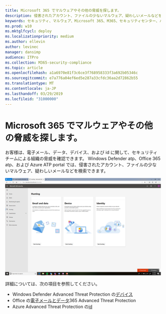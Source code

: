 ```yaml
---
title: Microsoft 365 でマルウェアやその他の脅威を探します。
description: 侵害されたアカウント、ファイルの少ないマルウェア、疑わしいメールなどを検索する方法について説明します。
keywords: セキュリティ、マルウェア、Microsoft 365、M365、セキュリティセンター、ハント、探し、Windows Defender atp、Office 365 atp、Azure atp
ms.prod: w10
ms.mktglfcycl: deploy
ms.localizationpriority: medium
ms.author: ellevin
author: levinec
manager: dansimp
audience: ITPro
ms.collection: M365-security-compliance
ms.topic: article
ms.openlocfilehash: a1a6970e81f3c6ce3f768958333f3a692b05346c
ms.sourcegitcommit: e7a776a04ef6ed5e287a33cfdc36aa2d72862b55
ms.translationtype: MT
ms.contentlocale: ja-JP
ms.lasthandoff: 03/29/2019
ms.locfileid: "31000000"
---
```

# <a name="hunt-for-malware-and-other-threats-in-microsoft-365"></a>Microsoft 365 でマルウェアやその他の脅威を探します。


お客様は、電子メール、データ、デバイス、および id に関して、セキュリティチームによる組織の脅威を確認できます。 Windows Defender atp、Office 365 atp、および Azure ATP portal では、侵害されたアカウント、ファイルの少ないマルウェア、疑わしいメールなどを検索できます。

![探しているページ](./media/security-docs/hunt.png)

詳細については、次の項目を参照してください。

* Windows Defender Advanced Threat Protection の[デバイス](https://docs.microsoft.com/en-us/windows/security/threat-protection/windows-defender-atp/advanced-hunting-windows-defender-advanced-threat-protection)
* Office の[電子メールとデータ](https://docs.microsoft.com/en-us/office365/securitycompliance/office-365-atp)365 Advanced Threat Protection
* Azure Advanced Threat Protection の[id](https://docs.microsoft.com/en-us/azure-advanced-threat-protection/investigate-a-user)
